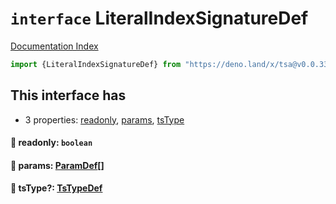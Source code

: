 # `interface` LiteralIndexSignatureDef

[Documentation Index](../README.md)

```ts
import {LiteralIndexSignatureDef} from "https://deno.land/x/tsa@v0.0.33/mod.ts"
```

## This interface has

- 3 properties:
[readonly](#-readonly-boolean),
[params](#-params-paramdef),
[tsType](#-tstype-tstypedef)


#### 📄 readonly: `boolean`



#### 📄 params: [ParamDef](../type.ParamDef/README.md)\[]



#### 📄 tsType?: [TsTypeDef](../type.TsTypeDef/README.md)



